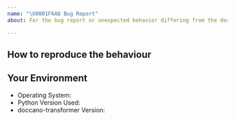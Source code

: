 ```yaml
---
name: "\U0001F6A8 Bug Report"
about: For the bug report or unexpected behavior differing from the docs

---
```


How to reproduce the behaviour
---------
<!-- Before submitting an issue, make sure to check the docs and closed issues and FAQ to see if any of the solutions work for you. -->

<!-- Include a code example or the steps that led to the problem. Please try to be as specific as possible. -->

Your Environment
---------
<!-- Include details of your environment.-->
*   Operating System:
*   Python Version Used:
*   doccano-transformer Version:
